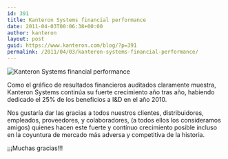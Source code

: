 ```yaml
---
id: 391
title: Kanteron Systems financial performance
date: 2011-04-03T00:06:38+00:00
author: kanteron
layout: post
guid: https://www.kanteron.com/blog/?p=391
permalink: /2011/04/03/kanteron-systems-financial-performance/
---
```

<img class="aligncenter" src="https://farm6.static.flickr.com/5307/5583558610_5cea5736dc.jpg" alt="Kanteron Systems financial performance" />

Como el gráfico de resultados financieros auditados claramente muestra, Kanteron Systems continúa su fuerte crecimiento año tras año, habiendo dedicado el 25% de los beneficios a I&D en el año 2010.

Nos gustaría dar las gracias a todos nuestros clientes, distribuidores, empleados, proveedores, y colaboradores, (a todos ellos los consideramos amigos) quienes hacen este fuerte y contínuo crecimiento posible incluso en la coyuntura de mercado más adversa y competitiva de la historia.

¡¡¡Muchas gracias!!!